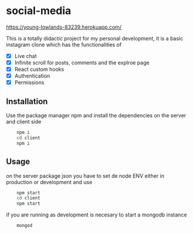 # social-media

https://young-lowlands-83239.herokuapp.com/

This is a totally didactic project for my personal development, it is a basic instagram clone which has the functionalities of

-   [x] Live chat
-   [x] Infinite scroll for posts, comments and the explroe page
-   [x] React custom hooks
-   [x] Authentication
-   [x] Permissions

## Installation

Use the package manager npm and install the dependencies on the server and client side

```bash
	npm i
	cd client
	npm i
```

## Usage

on the server package json you have to set de node ENV either in production or development and use

```bash
	npm start
	cd client
	npm start
```

if you are running as development is necesary to start a mongodb instance

```bash
	mongod
```
